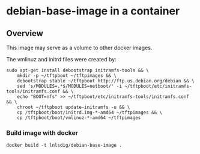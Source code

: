 debian-base-image in a container
===============================

Overview
--------

This image may serve as a volume to other docker
images.

The vmlinuz and initrd files were created by:

    sudo apt-get install debootstrap initramfs-tools && \
        mkdir -p ~/tftpboot ~/tftpimages && \
        debootstrap stable ~/tftpboot http://ftp.us.debian.org/debian && \
        sed 's/MODULES=.*$/MODULES=netboot/' -i ~/tftpboot/etc/initramfs-tools/initramfs.conf && \
        echo "BOOT=nfs" >> ~/tftpboot/etc/initramfs-tools/initramfs.conf && \
        chroot ~/tftpboot update-initramfs -u && \
        cp /tftpboot/boot/initrd.img-*-amd64 ~/tftpimages && \
        cp /tftpboot/boot/vmlinuz-*-amd64 ~/tftpimages

### Build image with docker

    docker build -t lnlsdig/debian-base-image .
